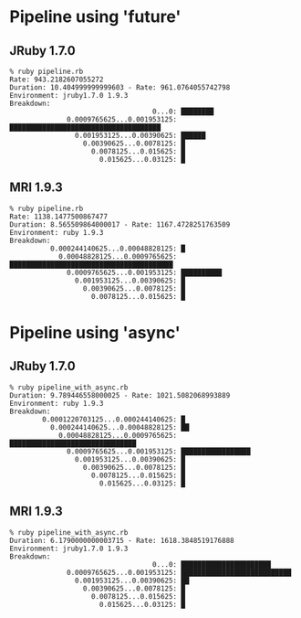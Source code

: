 # Pipeline using 'future'

## JRuby 1.7.0

    % ruby pipeline.rb
    Rate: 943.2182607055272
    Duration: 10.404999999999603 - Rate: 961.0764055742798
    Environment: jruby1.7.0 1.9.3
    Breakdown:
                                       0...0: ████████
                  0.0009765625...0.001953125: █████████████████████████████████████
                    0.001953125...0.00390625: ██████
                      0.00390625...0.0078125: █
                        0.0078125...0.015625: █
                          0.015625...0.03125: █

## MRI 1.9.3

    % ruby pipeline.rb
    Rate: 1138.1477500867477
    Duration: 8.565509864000017 - Rate: 1167.4728251763509
    Environment: ruby 1.9.3
    Breakdown:
              0.000244140625...0.00048828125: █
                0.00048828125...0.0009765625: ████████████████████████████████████████
                  0.0009765625...0.001953125: ██████████
                    0.001953125...0.00390625: █
                      0.00390625...0.0078125: █
                        0.0078125...0.015625: █

# Pipeline using 'async'

## JRuby 1.7.0

    % ruby pipeline_with_async.rb
    Duration: 9.789446558000025 - Rate: 1021.5082068993889
    Environment: ruby 1.9.3
    Breakdown:
            0.0001220703125...0.000244140625: █
              0.000244140625...0.00048828125: ██
                0.00048828125...0.0009765625: ███████████████████████████████
                  0.0009765625...0.001953125: █████████████████
                    0.001953125...0.00390625: █
                      0.00390625...0.0078125: █
                        0.0078125...0.015625: █
                          0.015625...0.03125: █

## MRI 1.9.3

    % ruby pipeline_with_async.rb
    Duration: 6.1790000000003715 - Rate: 1618.3848519176888
    Environment: jruby1.7.0 1.9.3
    Breakdown:
                                       0...0: ██████████████████████
                  0.0009765625...0.001953125: ███████████████████████████
                    0.001953125...0.00390625: ██
                      0.00390625...0.0078125: █
                        0.0078125...0.015625: █
                          0.015625...0.03125: █
